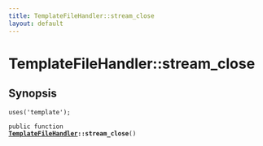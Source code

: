 ```yaml
---
title: TemplateFileHandler::stream_close
layout: default
---
```


# TemplateFileHandler::stream_close

## Synopsis

<code>uses('template');</code>

<code>public function <b><a href="TemplateFileHandler">TemplateFileHandler</a>::stream_close</b>()</code>


